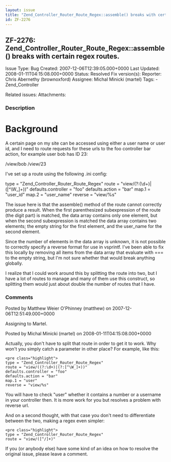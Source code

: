 ```yaml
---
layout: issue
title: "Zend_Controller_Router_Route_Regex::assemble() breaks with certain regex routes."
id: ZF-2276
---
```


ZF-2276: Zend\_Controller\_Router\_Route\_Regex::assemble() breaks with certain regex routes.
---------------------------------------------------------------------------------------------

 Issue Type: Bug Created: 2007-12-06T12:39:05.000+0000 Last Updated: 2008-01-11T04:15:08.000+0000 Status: Resolved Fix version(s): 
 Reporter:  Chris Abernethy (brownoxford)  Assignee:  Michal Minicki (martel)  Tags: - Zend\_Controller
 
 Related issues: 
 Attachments: 
### Description

Background
==========

A certain page on my site can be accessed using either a user name or user id, and I need to route requests for these urls to the foo controller bar action, for example user bob has ID 23:

/view/bob /view/23

I've set up a route using the following .ini config:

type = "Zend\_Controller\_Router\_Route\_Regex" route = "view/(?:(\\d+)|([^\\W\_]+))" defaults.controller = "foo" defaults.action = "bar" map.1 = "user\_id" map.2 = "user\_name" reverse = "view/%s"

The issue here is that the assemble() method of the route cannot correctly produce a result. When the first parenthesized subexpression of the route (the digit part) is matched, the data array contains only one element, but when the second subexpression is matched the data array contains two elements; the empty string for the first element, and the user\_name for the second element.

Since the number of elements in the data array is unknown, it is not possible to correctly specify a reverse format for use in vsprintf. I've been able to fix this locally by removing all items from the data array that evaluate with === to the empty string, but I'm not sure whether that would break anything globally.

I realize that I could work around this by splitting the route into two, but I have a lot of routes to manage and many of them use this construct, so splitting them would just about double the number of routes that I have.

 

 

### Comments

Posted by Matthew Weier O'Phinney (matthew) on 2007-12-06T12:51:49.000+0000

Assigning to Martel.

 

 

Posted by Michal Minicki (martel) on 2008-01-11T04:15:08.000+0000

Actually, you don't have to split that route in order to get it to work. Why won't you simply catch a parameter in other place? For example, like this:

 
    <pre class="highlight">
    type = "Zend_Controller_Router_Route_Regex"
    route = "view/((?:\d+)|(?:[^\W_]+))"
    defaults.controller = "foo"
    defaults.action = "bar"
    map.1 = "user"
    reverse = "view/%s"


You will have to check "user" whether it contains a number or a username in your controller then. It is more work for you but resolves a problem with reverse url.

And on a second thought, with that case you don't need to differentiate between the two, making a regex even simpler:

 
    <pre class="highlight">
    type = "Zend_Controller_Router_Route_Regex"
    route = "view/([^/]+)"


If you (or anybody else) have some kind of an idea on how to resolve the original issue, please leave a comment.

 

 